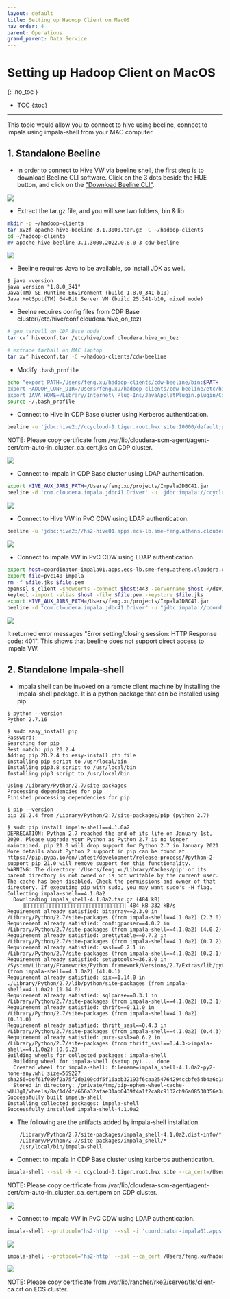 ```yaml
---
layout: default
title: Setting up Hadoop Client on MacOS
nav_order: 4
parent: Operations
grand_parent: Data Service
---
```


# Setting up Hadoop Client on MacOS
{: .no_toc }

- TOC
{:toc}

---

This topic would allow you to connect to hive using beeline, connect to impala using impala-shell from your MAC computer.

## 1. Standalone Beeline

- In order to connect to Hive VW via beeline shell, the first step is to download Beeline CLI software. Click on the 3 dots beside the HUE button, and click on the ["Download Beeline CLI"](https://cdw-ui.s3.amazonaws.com/hive3/beeline-standalone/apache-hive-beeline-3.1.3000.tar.gz).

![](../../assets/images/ds/gateway001.jpg)

- Extract the tar.gz file, and you will see two folders, bin & lib
```bash
mkdir -p ~/hadoop-clients
tar xvzf apache-hive-beeline-3.1.3000.tar.gz -C ~/hadoop-clients
cd ~/hadoop-clients
mv apache-hive-beeline-3.1.3000.2022.0.8.0-3 cdw-beeline
```
![](../../assets/images/ds/gateway002.jpg)

- Beeline requires Java to be available, so install JDK as well.
```console
$ java -version
java version "1.8.0_341"
Java(TM) SE Runtime Environment (build 1.8.0_341-b10)
Java HotSpot(TM) 64-Bit Server VM (build 25.341-b10, mixed mode)
```

- Beelne requires config files from CDP Base cluster(/etc/hive/conf.cloudera.hive_on_tez)
```bash
# gen tarball on CDP Base node
tar cvf hiveconf.tar /etc/hive/conf.cloudera.hive_on_tez
```

```bash
# extrace tarball on MAC laptop
tar xvf hiveconf.tar -C ~/hadoop-clients/cdw-beeline
```

- Modify `.bash_profile`
```bash
echo "export PATH=/Users/feng.xu/hadoop-clients/cdw-beeline/bin:$PATH
export HADOOP_CONF_DIR=/Users/feng.xu/hadoop-clients/cdw-beeline/etc/hive/conf.cloudera.hive_on_tez
export JAVA_HOME=/Library/Internet\ Plug-Ins/JavaAppletPlugin.plugin/Contents/Home" >> ~/.bash_profile
source ~/.bash_profile
```

- Connect to Hive in CDP Base cluster using Kerberos authentication.

```bash
beeline -u 'jdbc:hive2://ccycloud-1.tiger.root.hwx.site:10000/default;principal=hive/_HOST@FENG.COM;ssl=true;sslTrustStore=cm-auto-in_cluster_truststore.jks'
```
NOTE: Please copy certificate from /var/lib/cloudera-scm-agent/agent-cert/cm-auto-in_cluster_ca_cert.jks on CDP cluster.

![](../../assets/images/ds/gateway003.jpg)

- Connect to Impala in CDP Base cluster using LDAP authentication.

```bash
export HIVE_AUX_JARS_PATH=/Users/feng.xu/projects/ImpalaJDBC41.jar
beeline -d 'com.cloudera.impala.jdbc41.Driver' -u 'jdbc:impala://ccycloud-3.tiger.root.hwx.site:21050;AuthMech=3;uid=admin;pwd=xxx;SSL=1;sslTrustStore=/Users/feng.xu/hadoop-clients/cm-auto-in_cluster_truststore.jks'
```

![](../../assets/images/ds/gateway005.jpg)

- Connect to Hive VW in PvC CDW using LDAP authentication.

```bash
beeline -u 'jdbc:hive2://hs2-hive01.apps.ecs-lb.sme-feng.athens.cloudera.com/default;transportMode=http;httpPath=cliservice;ssl=false;retries=3' -n admin -p
```

![](../../assets/images/ds/gateway004.jpg)

- Connect to Impala VW in PvC CDW using LDAP authentication.

```bash
export host=coordinator-impala01.apps.ecs-lb.sme-feng.athens.cloudera.com
export file=pvc140_impala
rm -f $file.jks $file.pem
openssl s_client -showcerts -connect $host:443 -servername $host </dev/null 2>/dev/null|openssl x509 -outform PEM > $file.pem
keytool -import -alias $host -file $file.pem -keystore $file.jks
export HIVE_AUX_JARS_PATH=/Users/feng.xu/projects/ImpalaJDBC41.jar
beeline -d "com.cloudera.impala.jdbc41.Driver" -u "jdbc:impala://coordinator-impala01.apps.ecs-lb.sme-feng.athens.cloudera.com:443/default;AuthMech=3;transportMode=http;httpPath=cliservice;ssl=1;sslTrustStore=/Users/feng.xu/pvc140_impala.jks;trustStorePassword=123456"
```

![](../../assets/images/ds/gateway006.jpg)

It returned error messages "Error setting/closing session: HTTP Response code: 401". This shows that beeline does not support direct access to impala VW.


## 2. Standalone Impala-shell

- Impala shell can be invoked on a remote client machine by installing the impala-shell package. It is a python package that can be installed using pip.

```console
$ python --version
Python 2.7.16

$ sudo easy_install pip
Password:
Searching for pip
Best match: pip 20.2.4
Adding pip 20.2.4 to easy-install.pth file
Installing pip script to /usr/local/bin
Installing pip3.8 script to /usr/local/bin
Installing pip3 script to /usr/local/bin

Using /Library/Python/2.7/site-packages
Processing dependencies for pip
Finished processing dependencies for pip

$ pip --version
pip 20.2.4 from /Library/Python/2.7/site-packages/pip (python 2.7)

$ sudo pip install impala-shell==4.1.0a2
DEPRECATION: Python 2.7 reached the end of its life on January 1st, 2020. Please upgrade your Python as Python 2.7 is no longer maintained. pip 21.0 will drop support for Python 2.7 in January 2021. More details about Python 2 support in pip can be found at https://pip.pypa.io/en/latest/development/release-process/#python-2-support pip 21.0 will remove support for this functionality.
WARNING: The directory '/Users/feng.xu/Library/Caches/pip' or its parent directory is not owned or is not writable by the current user. The cache has been disabled. Check the permissions and owner of that directory. If executing pip with sudo, you may want sudo's -H flag.
Collecting impala-shell==4.1.0a2
  Downloading impala_shell-4.1.0a2.tar.gz (484 kB)
     || 484 kB 332 kB/s
Requirement already satisfied: bitarray==2.3.0 in /Library/Python/2.7/site-packages (from impala-shell==4.1.0a2) (2.3.0)
Requirement already satisfied: configparser==4.0.2 in /Library/Python/2.7/site-packages (from impala-shell==4.1.0a2) (4.0.2)
Requirement already satisfied: prettytable==0.7.2 in /Library/Python/2.7/site-packages (from impala-shell==4.1.0a2) (0.7.2)
Requirement already satisfied: sasl==0.2.1 in /Library/Python/2.7/site-packages (from impala-shell==4.1.0a2) (0.2.1)
Requirement already satisfied: setuptools>=36.8.0 in /System/Library/Frameworks/Python.framework/Versions/2.7/Extras/lib/python (from impala-shell==4.1.0a2) (41.0.1)
Requirement already satisfied: six==1.14.0 in ./Library/Python/2.7/lib/python/site-packages (from impala-shell==4.1.0a2) (1.14.0)
Requirement already satisfied: sqlparse==0.3.1 in /Library/Python/2.7/site-packages (from impala-shell==4.1.0a2) (0.3.1)
Requirement already satisfied: thrift==0.11.0 in /Library/Python/2.7/site-packages (from impala-shell==4.1.0a2) (0.11.0)
Requirement already satisfied: thrift_sasl==0.4.3 in /Library/Python/2.7/site-packages (from impala-shell==4.1.0a2) (0.4.3)
Requirement already satisfied: pure-sasl>=0.6.2 in /Library/Python/2.7/site-packages (from thrift_sasl==0.4.3->impala-shell==4.1.0a2) (0.6.2)
Building wheels for collected packages: impala-shell
  Building wheel for impala-shell (setup.py) ... done
  Created wheel for impala-shell: filename=impala_shell-4.1.0a2-py2-none-any.whl size=569227 sha256=bef61f089f2a75f2de109cdf5f16abb32193f6caa254764294ccbfe54b4a6c1c
  Stored in directory: /private/tmp/pip-ephem-wheel-cache-wUUJgI/wheels/8a/1d/4f/666a32afae31ab6439f4a1f2ca8c9132cb96a08530356e3491
Successfully built impala-shell
Installing collected packages: impala-shell
Successfully installed impala-shell-4.1.0a2
```

- The following are the artifacts added by impala-shell installation.
```console
    /Library/Python/2.7/site-packages/impala_shell-4.1.0a2.dist-info/*
    /Library/Python/2.7/site-packages/impala_shell/*
    /usr/local/bin/impala-shell
```

- Connect to Impala in CDP Base cluster using kerberos authentication.

```bash
impala-shell --ssl -k -i ccycloud-3.tiger.root.hwx.site --ca_cert=/Users/feng.xu/hadoop-clients/cm-auto-in_cluster_ca_cert.pem
```

NOTE: Please copy certificate from /var/lib/cloudera-scm-agent/agent-cert/cm-auto-in_cluster_ca_cert.pem on CDP cluster.

![](../../assets/images/ds/gateway009.jpg)

- Connect to Impala VW in PvC CDW using LDAP authentication.

```bash
impala-shell --protocol='hs2-http' --ssl -i 'coordinator-impala01.apps.ecs-lb.sme-feng.athens.cloudera.com:443' -u admin -l
```

![](../../assets/images/ds/gateway007.jpg)

```bash
impala-shell --protocol='hs2-http' --ssl --ca_cert /Users/feng.xu/hadoop-clients/cdw-beeline/client-ca.crt -i "coordinator-impala01.apps.ecs-lb.sme-feng.athens.cloudera.com:443" -u admin  -l
```

![](../../assets/images/ds/gateway008.jpg)

NOTE: Please copy certificate from /var/lib/rancher/rke2/server/tls/client-ca.crt on ECS cluster.

